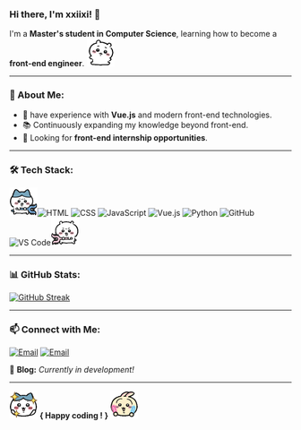 ### Hi there, I'm xxiixi! 👋 

I'm a **Master's student in Computer Science**, learning how to become a **front-end engineer**. <img src="assets/yiji_lay.GIF" width="50">

---

### 🚀 About Me:
- 🎯 have experience with **Vue.js** and modern front-end technologies.
- 📚 Continuously expanding my knowledge beyond front-end.
- 🔎 Looking for **front-end internship opportunities**.

---

### 🛠️ Tech Stack:

<img src="assets/8_fight.GIF" width="50">![HTML](https://img.shields.io/badge/-HTML5-E34F26?style=flat&logo=html5&logoColor=white)
![CSS](https://img.shields.io/badge/-CSS3-1572B6?style=flat&logo=css3&logoColor=white)
![JavaScript](https://img.shields.io/badge/-JavaScript-F7DF1E?style=flat&logo=javascript&logoColor=black)
![Vue.js](https://img.shields.io/badge/-Vue.js-42b883?style=flat&logo=vue.js&logoColor=white)
![Python](https://img.shields.io/badge/-Python-3776AB?style=flat&logo=python&logoColor=white)
![GitHub](https://img.shields.io/badge/-GitHub-181717?style=flat&logo=github&logoColor=white)
![VS Code](https://img.shields.io/badge/-VS%20Code-007ACC?style=flat&logo=visual-studio-code&logoColor=white)<img src="assets/yiji_fight.GIF" width="50">

---

### 📊 GitHub Stats:
[![GitHub Streak](https://github-readme-streak-stats.herokuapp.com?user=xxiixi&theme=cobalt&border_radius=15&card_width=550&card_height=200)](https://git.io/streak-stats)

---

### 📫 Connect with Me:
[![Email](https://img.shields.io/badge/-Edu%20Email-4285F4?style=flat&logo=googlescholar&logoColor=white)](mailto:xwang3234@garech.edu)
[![Email](https://img.shields.io/badge/-Personal%20Email-D14836?style=flat&logo=gmail&logoColor=white)](mailto:scyxw5@gmail.com)

🚀 **Blog:** _Currently in development!_

---

<img src="assets/8_happy.GIF" width="50"> **{ Happy coding ! }** <img src="assets/wusaqi_courage.GIF" width="50">
